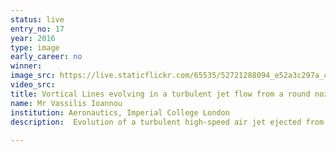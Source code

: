 ```yaml
---
status: live
entry_no: 17
year: 2016
type: image 
early_career: no 
winner: 
image_src: https://live.staticflickr.com/65535/52721288094_e52a3c297a_c_d.jpg
video_src: 
title: Vortical Lines evolving in a turbulent jet flow from a round nozzle
name: Mr Vassilis Ioannou
institution: Aeronautics, Imperial College London
description:  Evolution of a turbulent high-speed air jet ejected from a round nozzle in slow-moving air. The flow near the  nozzle-exit is based on large-scale annular structures whereas the flow further downstream is highly turbulent  with structures over a wide range of scales.<br /> The turbulent jet is a canonical flow representative of many practical applications such as, e.g., propulsion  jets of aircraft engines, hazardous toxic gases released from smokestacks, wastewater discharge from pipes into  rivers. Our aim is to manipulate the flow structures at the exit of the nozzle in order to achieve noise mitigation  and mixing enhancement.<br /> The data were produced by a high-fidelity simulation for which the equations describing the fluid motions were  solved with the open-source flow solver Incompact3d (www.incompact3d.com). The simulation was performed on the  UK national high performance computing facility ARCHER in a domain using more than 800 million nodes on 8,192 cores.	
  
---
```

